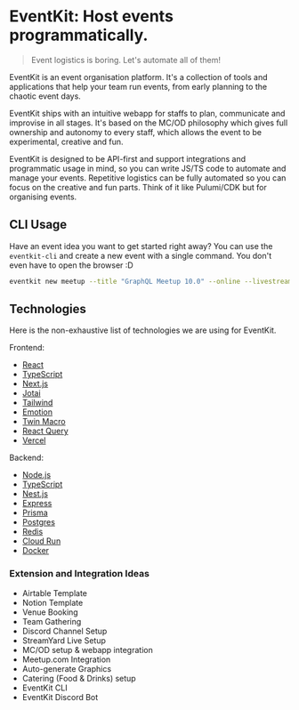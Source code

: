 # EventKit: Host events programmatically.

> Event logistics is boring. Let's automate all of them!

EventKit is an event organisation platform. It's a collection of tools and applications that help your team run events, from early planning to the chaotic event days.

EventKit ships with an intuitive webapp for staffs to plan, communicate and improvise in all stages. It's based on the MC/OD philosophy which gives full ownership and autonomy to every staff, which allows the event to be experimental, creative and fun.

EventKit is designed to be API-first and support integrations and programmatic usage in mind, so you can write JS/TS code to automate and manage your events. Repetitive logistics can be fully automated so you can focus on the creative and fun parts. Think of it like Pulumi/CDK but for organising events.

## CLI Usage

Have an event idea you want to get started right away? You can use the `eventkit-cli` and create a new event with a single command. You don't even have to open the browser :D

```bash
eventkit new meetup --title "GraphQL Meetup 10.0" --online --livestream=streamyard,youtube --date "19 Aug - 20 Aug" --time "7PM - 9PM"
```

## Technologies

Here is the non-exhaustive list of technologies we are using for EventKit.

Frontend:

- [React](https://reactjs.org)
- [TypeScript](https://www.typescriptlang.org)
- [Next.js](https://nextjs.org)
- [Jotai](https://jotai.org)
- [Tailwind](https://tailwindcss.com)
- [Emotion](https://emotion.sh)
- [Twin Macro](https://twin.macro)
- [React Query](https://react-query.tanstack.com)
- [Vercel](https://vercel.com)

Backend:

- [Node.js](https://nodejs.org)
- [TypeScript](https://www.typescriptlang.org)
- [Nest.js](https://nestjs.com)
- [Express](https://expressjs.com)
- [Prisma](https://www.prisma.io)
- [Postgres](https://www.postgresql.org)
- [Redis](https://redis.io)
- [Cloud Run](https://cloud.google.com/run)
- [Docker](https://docker.io)

### Extension and Integration Ideas

- Airtable Template
- Notion Template
- Venue Booking
- Team Gathering
- Discord Channel Setup
- StreamYard Live Setup
- MC/OD setup & webapp integration
- Meetup.com Integration
- Auto-generate Graphics
- Catering (Food & Drinks) setup
- EventKit CLI
- EventKit Discord Bot
